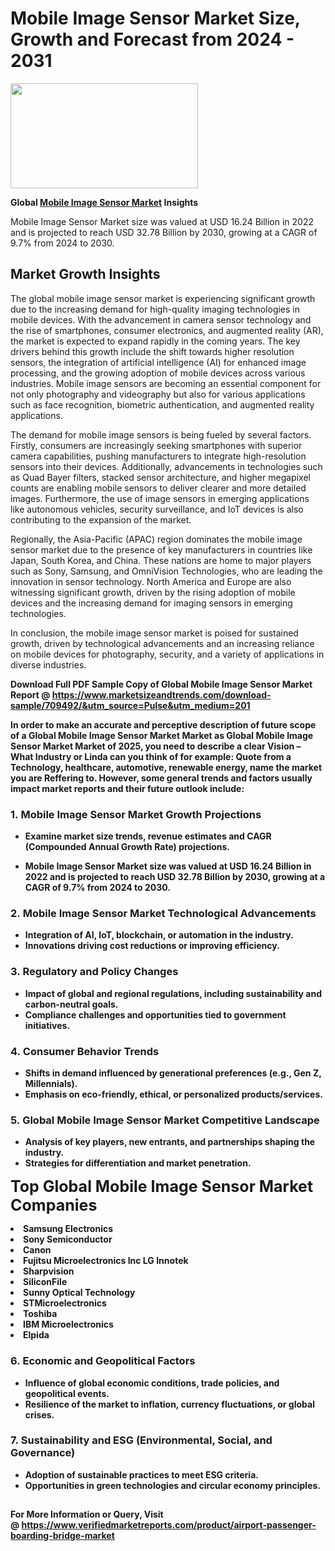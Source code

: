 <H1>Mobile Image Sensor Market Size, Growth and Forecast from 2024 - 2031</H1><img class="aligncenter size-medium wp-image-584254" src="https://thirdeyenews.in/wp-content/uploads/2024/09/Global-Market-Research-300x168.jpeg" alt="" width="300" height="168" /><p><strong>Global&nbsp;<a href="https://www.marketsizeandtrends.com/download-sample/709492/&amp;utm_source=Pulse&amp;utm_medium=201">Mobile Image Sensor Market</a> Insights</strong></p><p>Mobile Image Sensor Market size was valued at USD 16.24 Billion in 2022 and is projected to reach USD 32.78 Billion by 2030, growing at a CAGR of 9.7% from 2024 to 2030.</p><p><h2>Market Growth Insights</h2> <p>The global mobile image sensor market is experiencing significant growth due to the increasing demand for high-quality imaging technologies in mobile devices. With the advancement in camera sensor technology and the rise of smartphones, consumer electronics, and augmented reality (AR), the market is expected to expand rapidly in the coming years. The key drivers behind this growth include the shift towards higher resolution sensors, the integration of artificial intelligence (AI) for enhanced image processing, and the growing adoption of mobile devices across various industries. Mobile image sensors are becoming an essential component for not only photography and videography but also for various applications such as face recognition, biometric authentication, and augmented reality applications.</p> <p><strong></strong></p> <p>The demand for mobile image sensors is being fueled by several factors. Firstly, consumers are increasingly seeking smartphones with superior camera capabilities, pushing manufacturers to integrate high-resolution sensors into their devices. Additionally, advancements in technologies such as Quad Bayer filters, stacked sensor architecture, and higher megapixel counts are enabling mobile sensors to deliver clearer and more detailed images. Furthermore, the use of image sensors in emerging applications like autonomous vehicles, security surveillance, and IoT devices is also contributing to the expansion of the market.</p> <p>Regionally, the Asia-Pacific (APAC) region dominates the mobile image sensor market due to the presence of key manufacturers in countries like Japan, South Korea, and China. These nations are home to major players such as Sony, Samsung, and OmniVision Technologies, who are leading the innovation in sensor technology. North America and Europe are also witnessing significant growth, driven by the rising adoption of mobile devices and the increasing demand for imaging sensors in emerging technologies.</p> <p>In conclusion, the mobile image sensor market is poised for sustained growth, driven by technological advancements and an increasing reliance on mobile devices for photography, security, and a variety of applications in diverse industries.</p> <p><strong></p><p><span class=""><strong>Download Full PDF Sample Copy of Global Mobile Image Sensor Market Report</strong> @ <a href="https://www.marketsizeandtrends.com/download-sample/709492/&amp;utm_source=Pulse&amp;utm_medium=201" target="_blank">https://www.marketsizeandtrends.com/download-sample/709492/&amp;utm_source=Pulse&amp;utm_medium=201</a></span></p><p>In order to make an accurate and perceptive description of future scope of a Global&nbsp;Mobile Image Sensor Market Market as Global&nbsp;Mobile Image Sensor Market Market of 2025, you need to describe a clear Vision &ndash; What Industry or Linda can you think of for example: Quote from a Technology, healthcare, automotive, renewable energy, name the market you are Reffering to. However, some general trends and factors usually impact market reports and their future outlook include:</p><h3>1.&nbsp;<strong>Mobile Image Sensor Market Growth Projections</strong></h3><ul><li>Examine market size trends, revenue estimates and CAGR (Compounded Annual Growth Rate) projections.</li><li><p>Mobile Image Sensor Market size was valued at USD 16.24 Billion in 2022 and is projected to reach USD 32.78 Billion by 2030, growing at a CAGR of 9.7% from 2024 to 2030.</p></li></ul><h3>2.&nbsp;<strong>Mobile Image Sensor Market Technological Advancements</strong></h3><ul><li>Integration of AI, IoT, blockchain, or automation in the industry.</li><li>Innovations driving cost reductions or improving efficiency.</li></ul><h3>3.&nbsp;<strong>Regulatory and Policy Changes</strong></h3><ul><li>Impact of global and regional regulations, including sustainability and carbon-neutral goals.</li><li>Compliance challenges and opportunities tied to government initiatives.</li></ul><h3>4.&nbsp;<strong>Consumer Behavior Trends</strong></h3><ul><li>Shifts in demand influenced by generational preferences (e.g., Gen Z, Millennials).</li><li>Emphasis on eco-friendly, ethical, or personalized products/services.</li></ul><h3>5.&nbsp;<strong>Global Mobile Image Sensor Market Competitive Landscape</strong></h3><ul><li>Analysis of key players, new entrants, and partnerships shaping the industry.</li><li>Strategies for differentiation and market penetration.</li></ul><p data-pm-slice="1 1 []"><span style="color: inherit; font-family: inherit; font-size: 25px;">Top Global Mobile Image Sensor Market Companies</span></p><div class="" data-test-id=""><p><li>Samsung Electronics</li><li> Sony Semiconductor</li><li> Canon</li><li> Fujitsu Microelectronics Inc LG Innotek</li><li> Sharpvision</li><li> SiliconFile</li><li> Sunny Optical Technology</li><li> STMicroelectronics</li><li> Toshiba</li><li> IBM Microelectronics</li><li> Elpida</li></p></div><h3>6.&nbsp;<strong>Economic and Geopolitical Factors</strong></h3><ul><li>Influence of global economic conditions, trade policies, and geopolitical events.</li><li>Resilience of the market to inflation, currency fluctuations, or global crises.</li></ul><h3>7.&nbsp;<strong>Sustainability and ESG (Environmental, Social, and Governance)</strong></h3><ul><li>Adoption of sustainable practices to meet ESG criteria.</li><li>Opportunities in green technologies and circular economy principles.</li></ul><h2><strong style="font-size: 14px;">For More Information or Query, Visit @&nbsp;</strong><a style="background-color: #ffffff; font-size: 14px;" href="https://www.marketsizeandtrends.com/report/mobile-image-sensor-market/" target="_blank">https://www.verifiedmarketreports.com/product/airport-passenger-boarding-bridge-market</a></h2>
